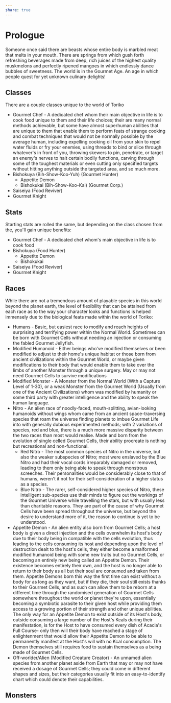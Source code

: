 ```yaml
---
share: true
---
```

# Prologue
Someone once said there are beasts whose entire body is marbled meat that melts in your mouth. There are springs from which gush forth refreshing beverages made from deep, rich juices of the highest quality muskmelons and perfectly ripened mangoes in which endlessly dance bubbles of sweetness. The world is in the Gourmet Age. An age in which people quest for yet unknown culinary delights!
## Classes
There are a couple classes unique to the world of Toriko 
- Gourmet Chef - A dedicated chef whom their main objective in life is to cook food unique to them and their life choices; their are many normal methods achievable, but some have almost superhuman abilities that are unique to them that enable them to perform feats of strange cooking and combat techniques that would not be normally possible by the average human, including expelling cooking oil from your skin to repel water fluids or fry your enemies, using threads to bind or slice through whatever's in front of you, throwing skewers to pin, penetrate, or target an enemy's nerves to halt certain bodily functions, carving through some of the toughest materials or even cutting only specified targets without hitting anything outside the targeted area, and so much more.
- Bishokuya (Bih-Show-Koo-Yuh) (Gourmet Hunter)
	- Appetite Demon
	- Bishokukai (Bih-Show-Koo-Kai) (Gourmet Corp.)
- Saiseiya (Food Reviver)
- Gourmet Knight
## Stats
Starting stats are rolled the same, but depending on the class chosen from the, you'll gain unique benefits:
- Gourmet Chef - A dedicated chef whom's main objective in life is to cook food
- Bishokuya (Food Hunter)
	- Appetite Demon
	- Bishokukai
- Saiseiya (Food Reviver)
- Gourmet Knight
## Races
While there are not a tremendous amount of playable species in this world beyond the planet earth, the level of flexibility that can be attained from each race as to the way your character looks and functions is helped immensely due to the biological feats made within the world of Toriko:
- Humans - Basic, but easiest race to modify and reach heights of surprising and terrifying power within the Normal World. Sometimes can be born with Gourmet Cells without needing an injection or consuming the fabled Gourmet Jellyfish.
- Modified Humanoid - Either beings who've modified themselves or been modified to adjust to their home's unique habitat or those born from ancient civilizations within the Gourmet World, or maybe given modifications to their body that would enable them to take over the limbs of another Monster through a unique surgery. May or may not need Gourmet Cells to survive modifications
- Modified Monster - A Monster from the Normal World (With a Capture Level of 1-30), or a weak Monster from the Gourmet World (Usually from one of the Ancient Civilizations) whom was modified by humanity or some third party with greater intelligence and the ability to speak the human language.
- Nitro - An alien race of noodly-faced, mouth-splitting, avian-looking humanoids without wings whom came from an ancient space-traversing species that roam the universe finding planets to imbue Gourmet Life into with generally dubious experimented methods; with 2 variations of species, red and blue, there is a much more massive disparity between the two races than most would realise. Made and born from the evolution of single celled Gourmet Cells, their ability procreate is nothing but recreational and non-functional.
	- Red Nitro - The most common species of Nitro in the universe, but also the weaker subspecies of Nitro; most were enslaved by the Blue Nitro and had their vocal cords irreparably damaged or removed, leading to them only being able to speak through monstrous screeches. Their personalities would be considerably close to that of humans, weren't it not for their self-consideration of a higher status as a species.
	- Blue Nitro - The rarer, self-considered higher species of Nitro, these intelligent sub-species use their minds to figure out the workings of the Gourmet Universe while travelling the stars, but with usually less than charitable reasons. They are part of the cause of why Gourmet Cells have been spread throughout the universe, but beyond the desire to understand more of it, the reason to continue is yet to be understood.
- Appetite Demon - An alien entity also born from Gourmet Cells; a host body is given a direct injection and the cells overwhelm its host's body due to their body being in compatible with the cells evolution, thus leading to the cells consuming its host and depending upon the level of destruction dealt to the host's cells, they either become a malformed modified humanoid being with some new traits but no Gourmet Cells, or becoming an entirely new being called an Appetite Demon. Their existence becomes entirely their own, and the host is no longer able to return to their body as all but their soul are consumed and taken from them. Appetite Demons born this way the first time can exist without a body for as long as they want, but if they die, their soul still exists thanks to their Gourmet Cells, and as such can allow them to be reborn at a different time through the randomised generation of Gourmet Cells somewhere throughout the world or planet they're upon, essentially becoming a symbiotic parasite to their given host while providing them access to a growing portion of their strength and other unique abilities. The only way for an Appetite Demon to exist outside of its Host's body, outside consuming a large number of the Host's Kcals during their manifestation, is for the Host to have consumed every dish of Acacia's Full Course- only then will their body have reached a stage of enlightenment that would allow their Appetite Demon to be able to permanently manifest at the Host's will with no Kcal consumption. The Demon themselves still requires food to sustain themselves as a being made of Gourmet Cells.
- Off-worlder/Alien (Modified Creature Creator) - An unnamed alien species from another planet aside from Earth that may or may not have received a dosage of Gourmet Cells; they could come in different shapes and sizes, but their categories usually fit into an easy-to-identify chart which could denote their capabilities.
## Monsters